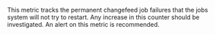 This metric tracks the permanent changefeed job failures that the jobs system will not try to restart. Any increase in this counter should be investigated. An alert on this metric is recommended.